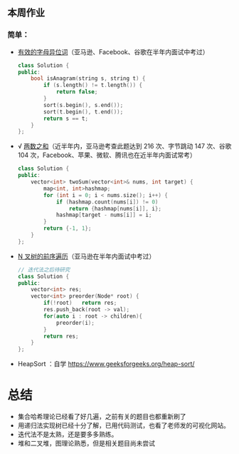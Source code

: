 ## 本周作业

### 简单：

- [有效的字母异位词](https://leetcode-cn.com/problems/valid-anagram/description/)（亚马逊、Facebook、谷歌在半年内面试中考过）

  ```c++
  class Solution {
  public:
      bool isAnagram(string s, string t) {
          if (s.length() != t.length()) {
              return false;
          }
          sort(s.begin(), s.end());
          sort(t.begin(), t.end());
          return s == t;
      }
  };
  ```

  

- √  [两数之和](https://leetcode-cn.com/problems/two-sum/description/)（近半年内，亚马逊考查此题达到 216 次、字节跳动 147 次、谷歌 104 次，Facebook、苹果、微软、腾讯也在近半年内面试常考）

  ```c++
  class Solution {
  public:
      vector<int> twoSum(vector<int>& nums, int target) {
          map<int, int>hashmap;
          for (int i = 0; i < nums.size(); i++) {
              if (hashmap.count(nums[i]) != 0)
                  return {hashmap[nums[i]], i};
              hashmap[target - nums[i]] = i;
          }
          return {-1, 1};
      }
  };
  ```

  

- [N 叉树的前序遍历](https://leetcode-cn.com/problems/n-ary-tree-preorder-traversal/description/)（亚马逊在半年内面试中考过）

  ```c++
  // 迭代法之后待研究
  class Solution {
  public:
      vector<int> res;
      vector<int> preorder(Node* root) {
          if(!root)   return res;
          res.push_back(root -> val);
          for(auto i : root -> children){
              preorder(i);
          }
          return res;
      }
  };
  ```

  

- HeapSort ：自学 https://www.geeksforgeeks.org/heap-sort/

# 总结

+ 集合哈希理论已经看了好几遍，之前有关的题目也都重新刷了
+ 用递归法实现树已经十分了解，已用代码测试，也看了老师发的可视化网站。
+ 迭代法不是太熟，还是要多多熟练。
+ 堆和二叉堆，图理论熟悉，但是相关题目尚未尝试